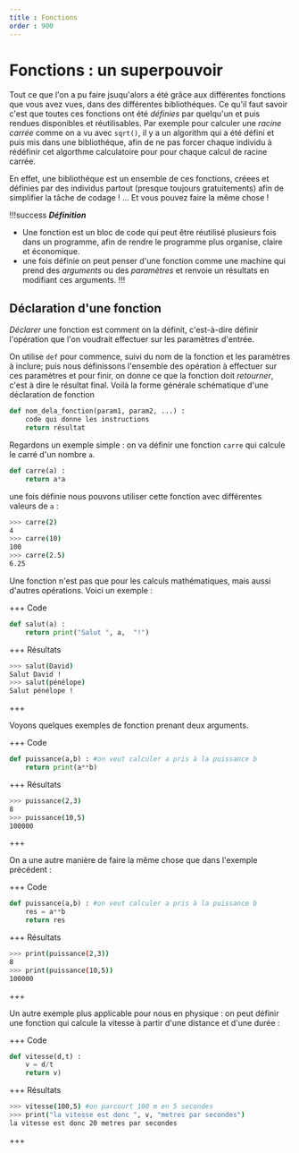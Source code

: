 ```yaml
---
title : Fonctions
order : 900
---
```

# Fonctions : un superpouvoir

Tout ce que l'on a pu faire jsuqu'alors a été grâce aux différentes fonctions que vous avez vues, dans des différentes bibliothéques. Ce qu'il faut savoir c'est que toutes ces fonctions ont été *définies* par quelqu'un et puis rendues disponibles et réutilisables. Par exemple pour calculer une *racine carrée* comme on a vu avec `sqrt()`, il y a un algorithm qui a été défini et puis mis dans une bibliothéque, afin de ne pas forcer chaque individu à rédéfinir cet algorthme calculatoire pour pour chaque calcul de racine carrée. 

En effet, une bibliothéque est un ensemble de ces fonctions, créees et définies par des individus partout (presque toujours gratuitements) afin de simplifier la tâche de codage ! ... Et vous pouvez faire la même chose ! 

!!!success ***Définition***
- Une fonction est un bloc de code qui peut être réutilisé plusieurs fois dans un programme, afin de rendre le programme plus organise, claire et économique. 
- une fois définie on peut penser d'une fonction comme une machine qui prend des *arguments* ou des *paramètres* et renvoie un résultats en modifiant ces arguments. 
!!!

## Déclaration d'une fonction 

*Déclarer* une fonction est comment on la définit, c'est-à-dire définir l'opération que l'on voudrait effectuer sur les paramètres d'entrée. 

On utilise `def` pour commence, suivi du nom de la fonction et les paramètres à inclure; puis nous définissons l'ensemble des opération à effectuer sur ces paramètres et pour finir, on donne ce que la fonction doit *retourner*, c'est à dire le résultat final. Voilà la forme générale schématique d'une déclaration de fonction

```python
def nom_dela_fonction(param1, param2, ...) :
    code qui donne les instructions
    return résultat
```

Regardons un exemple simple : on va définir une fonction `carre` qui calcule le carré d'un nombre `a`. 


```python
def carre(a) :
    return a*a
```

une fois définie nous pouvons utiliser cette fonction avec différentes valeurs de `a` : 

```bash
>>> carre(2)
4
>>> carre(10)
100
>>> carre(2.5)
6.25
```

Une fonction n'est pas que pour les calculs mathématiques, mais aussi d'autres opérations. Voici un exemple :

+++ Code
```python
def salut(a) : 
    return print("Salut ", a,  "!")
```
+++ Résultats 
```bash 
>>> salut(David)
Salut David !
>>> salut(pénélope)
Salut pénélope !
```
+++

Voyons quelques exemples de fonction prenant deux arguments. 

+++ Code
```python
def puissance(a,b) : #on veut calculer a pris à la puissance b 
    return print(a**b)
```
+++ Résultats
```bash
>>> puissance(2,3)
8
>>> puissance(10,5)
100000
```
+++

On a une autre manière de faire la même chose que dans l'exemple précédent : 

+++ Code
```python
def puissance(a,b) : #on veut calculer a pris à la puissance b 
    res = a**b
    return res
```
+++ Résultats
```bash
>>> print(puissance(2,3))
8
>>> print(puissance(10,5))
100000
```
+++

Un autre exemple plus applicable pour nous en physique : on peut définir une fonction qui calcule la vitesse à partir d'une distance et d'une durée : 

+++ Code
```python
def vitesse(d,t) : 
    v = d/t
    return v)
```
+++ Résultats
```bash
>>> vitesse(100,5) #on parcourt 100 m en 5 secondes
>>> print("la vitesse est donc ", v, "metres par secondes")
la vitesse est donc 20 metres par secondes
```
+++